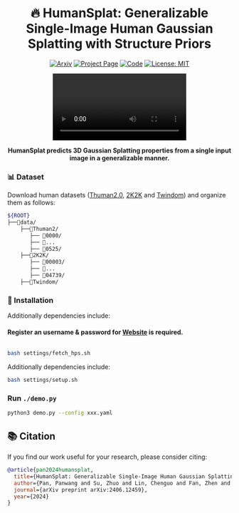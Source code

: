 <div align="center">

<h1>&#128293;  HumanSplat: Generalizable Single-Image Human
Gaussian Splatting with Structure Priors</h1>

 [![Arxiv](https://img.shields.io/badge/cs.CV-Paper-b31b1b?logo=arxiv&logoColor=red)](https://arxiv.org/abs/2406.12459)  [![Project Page](https://img.shields.io/badge/HumanSplat-project-red?logo=googlechrome&logoColor=blue)](https://humansplat.github.io/) [![Code](https://img.shields.io/badge/HumanSplat-Code-red?logo=googlechrome&logoColor=blue)](https://github.com/humansplat/humansplat) [![License: MIT](https://img.shields.io/badge/License-MIT-yellow)](./LICENSE)

<video> 
   <source src="https://github.com/humansplat/humansplat/raw/refs/heads/main/data/assets/humansplat.mp4" type="video/mp4">
</video>


<strong> HumanSplat predicts 3D Gaussian Splatting properties from a single input image in a generalizable manner.</strong>
<!-- --- -->
</div>



### 📊  Dataset
Download human datasets ([Thuman2.0](https://github.com/ytrock/THuman2.0-Dataset), [2K2K](https://github.com/SangHunHan92/2K2K) and [Twindom](https://web.twindom.com/)) and organize them as follows:
```bash
${ROOT} 
├──📂data/
    ├──📂Thuman2/
       ├── 📂0000/
       ├── 📂...
       ├── 📂0525/
    ├──📂2K2K/
       ├── 📂00003/
       ├── 📂...
       ├── 📂04739/
    ├──📂Twindom/

```

### 🔧  Installation

Additionally dependencies include: 
#### Register an username & password for [Website](https://icon.is.tue.mpg.de/) is required.

```bash

bash settings/fetch_hps.sh
```


Additionally dependencies include: 

```bash
bash settings/setup.sh
```



###  Run `./demo.py` 
```bash
python3 demo.py --config xxx.yaml 
```



## 📚 Citation
 If you find our work useful for your research, please consider citing:
```bibtex
@article{pan2024humansplat,
  title={HumanSplat: Generalizable Single-Image Human Gaussian Splatting with Structure Priors},
  author={Pan, Panwang and Su, Zhuo and Lin, Chenguo and Fan, Zhen and Zhang, Yongjie and Li, Zeming and Shen, Tingting and Mu, Yadong and Liu, Yebin},
  journal={arXiv preprint arXiv:2406.12459},
  year={2024}
}
```






